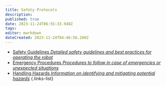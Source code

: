 ```yaml
---
title: Safety Protocols
description: 
published: true
date: 2023-11-24T06:55:33.948Z
tags: 
editor: markdown
dateCreated: 2023-11-24T04:46:56.260Z
---
```


- [Safety Guidelines *Detailed safety guidelines and best practices for operating the robot*](/reference/character/aelorian/ryuuko/manual/ch13/s1)
- [Emergency Procedures *Procedures to follow in case of emergencies or unexpected situations*](/reference/character/aelorian/ryuuko/manual/ch13/s2)
- [Handling Hazards *Information on identifying and mitigating potential hazards*](/reference/character/aelorian/ryuuko/manual/ch13/s3)
{.links-list}